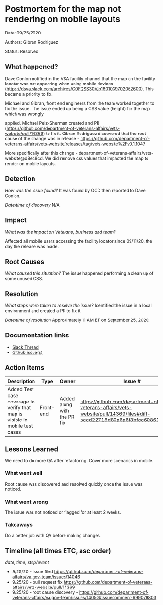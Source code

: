 # Postmortem for the map not rendering on mobile layouts

Date: 09/25/2020

Authors: Gibran Rodriguez

Status: Resolved

## What happened?

Dave Conlon notified in the VSA facility channel that the map on the facility locator was not appearing when using mobile devices (https://dsva.slack.com/archives/C0FQSS30V/p1601039702062600). This became a priority to fix.

Michael and Gibran, front end engineers from the team worked together to fix the issue. The issue ended up being a CSS value (height) for the map which was wrongly 

applied. Michael Pelz-Sherman created and PR (https://github.com/department-of-veterans-affairs/vets-website/pull/14369) to fix it. Gibran Rodriguez discovered that the root cause of the change was in release - https://github.com/department-of-veterans-affairs/vets-website/releases/tag/vets-website%2Fv0.1.1047

More specifically after this change - department-of-veterans-affairs/vets-website@d8ec8cd. We did remove css values that impacted the map to render on mobile layouts. 


## Detection
_How was the issue found?_ It was found by OCC then reported to Dave Conlon.

_Date/time of discovery_ N/A

## Impact
_What was the impact on Veterans, business and team?_

Affected all mobile users accessing the facility locator since 09/11/20, the day the release was made. 

## Root Causes
_What caused this situation?_ The issue happened performing a clean up of some unused CSS.  

## Resolution
_What steps were taken to resolve the issue?_ Identified the issue in a local environment and created a PR to fix it

_Date/time of resolution_ Approximately 11 AM ET on September 25, 2020.

## Documentation links
- [Slack Thread](https://dsva.slack.com/archives/C0FQSS30V/p1601044750068300)
- [Github issue(s)](https://github.com/department-of-veterans-affairs/va.gov-team/issues/14046)


## Action Items

| Description                    | Type    | Owner        | Issue # |
| ------------------------------ | ------- | ------------ | ------- |
| Added Test case coverage to verify that map is visible in mobile test cases | Front-end | Added along with the PR fix | https://github.com/department-of-veterans-affairs/vets-website/pull/14369/files#diff-beed22718d80a6a6f3bfce60863aa764R25 |

## Lessons Learned
We need to do more QA after refactoring. Cover more scenarios in mobile.

### What went well
Root cause was discovered and resolved quickly once the issue was noticed.

### What went wrong
The issue was not noticed or flagged for at least 2 weeks.

### Takeaways
Do a better job with QA before making changes


## Timeline (all times ETC, asc order)
_date, time, step/event_
- 9/25/20 - issue filed https://github.com/department-of-veterans-affairs/va.gov-team/issues/14046 
- 9/25/20 - pull request fix https://github.com/department-of-veterans-affairs/vets-website/pull/14369
- 9/25/20 - root cause discovery - https://github.com/department-of-veterans-affairs/va.gov-team/issues/14050#issuecomment-699079803
